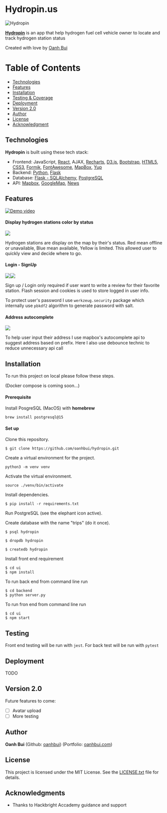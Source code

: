 # Hydropin.us

![Hydropin](./docs/Hydronet_logo_transparent.png)

**[Hydropin](https://hydropin.us)** is an app that help hydrogen fuel cell vehicle owner to locate and track hydrogen station status

Created with love by [Oanh Bui](https://oanhbui.com)

# Table of Contents
* [Technologies](#technologies)
* [Features](#features)
* [Installation](#install)
* [Testing & Coverage](#testing)
* [Deployment](#deployment)
* [Version 2.0](#future)
* [Author](#author)
* [License](#license)
* [Acknowledgment](#acknowledgment)


## <a name="technologies"></a>Technologies
**Hydropin** is built using these tech stack:
* Frontend: JavaScript, [React](https://react.dev/), AJAX, [Recharts](https://recharts.org/en-US/), [D3.js](https://d3js.org/), [Bootstrap](http://getbootstrap.com/), [HTML5](https://developer.mozilla.org/en-US/docs/Web/Guide/HTML/HTML5), [CSS3](https://developer.mozilla.org/en-US/docs/Web/CSS/CSS3), [Formik](https://formik.org/), [FontAwesome](https://fontawesome.com/), [MapBox](https://www.mapbox.com/), [Yup](https://github.com/jquense/yup)
* Backend: [Python](https://www.python.org/), [Flask](http://flask.pocoo.org/)
* Database: [Flask - SQLAlchemy](http://flask.pocoo.org/), [PostgreSQL](http://www.postgresql.org/)
* API: [Mapbox](https://www.mapbox.com/), [GoogleMap](https://maps.google.com), [News](https://newsapi.org/)


## <a name="features"></a>Features
[![Demo video](https://img.youtube.com/vi/ueo4QJQSlSU/0.jpg)](https://www.youtube.com/watch?v=ueo4QJQSlSU)

#### Display hydrogen stations color by status
![](./docs/stations-by-status.png)

Hydrogen stations are display on the map by their's status. Red mean offline or unavailable, Blue mean available, Yellow is limited. This allowed user to quickly view and decide where to go.

#### Login - SignUp
![](./docs/login.png)![](./docs/signup.png)

Sign up / Login only required if user want to write a review for their favorite station. Flash session and cookies is used to store logged in user info. 

To protect user's password I use `werkzeug.security` package which internally use `pbkdf2` algorithm to generate password with salt.


#### Address autocomplete
![](./docs/autocomplete.png)

To help user input their address I use mapbox's autocomplete api to suggest address based on prefix. Here I also use debounce technic to reduce unnecessary api call


## <a name="install"></a>Installation
To run this project on local please follow these steps.

(Docker compose is coming soon...)

#### Prerequisite
Install PosgreSQL (MacOS) with **homebrew**

``` brew install postgresql@15 ```

#### Set up
Clone this repository.
```
$ git clone https://github.com/oanhbui/hydropin.git
```

Create a virtual environment for the project.
```
python3 -m venv venv
```

Activate the virtual environment.
```
source ./venv/bin/activate
```

Install dependencies.
```
$ pip install -r requirements.txt
```

Run PostgreSQL (see the elephant icon active).

Create database with the name "trips" (do it once).
```
$ psql hydropin

$ dropdb hydropin

$ createdb hydropin
```

Install front end requirement
```
$ cd ui
$ npm install
```

To run back end from command line run
```
$ cd backend
$ python server.py
```

To run fron end from command line run
```
$ cd ui
$ npm start
```

## <a name="testing"></a>Testing
Front end testing will be run with `jest`. For back test will be run with `pytest`

## <a name="deployment"></a>Deployment

TODO

## <a name="future"></a>Version 2.0
Future features to come:

- [ ] Avatar upload
- [ ] More testing

## <a name="author"></a>Author

**Oanh Bui** (Github: [oanhbui](https://github.com/oanhbui)) (Portfolio: [oanhbui.com](https://oanhbui.com))

## <a name="license"></a>License

This project is licensed under the MIT License. See the [LICENSE.txt](LICENSE.txt) file for details.

## <a name="acknowledgments"></a>Acknowledgments
* Thanks to Hackbright Accademy guidance and support
